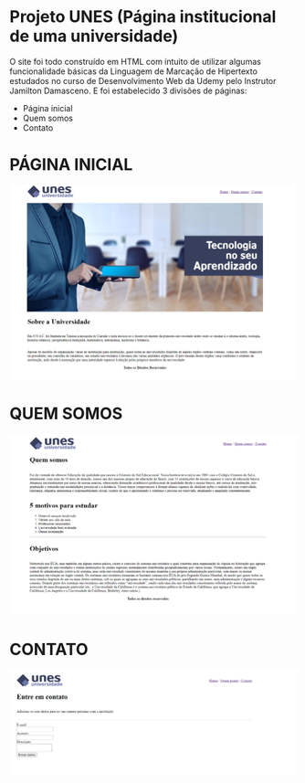 # Projeto UNES (Página institucional de uma universidade)
O site foi todo construído em HTML com intuito de utilizar algumas funcionalidade básicas da Linguagem de Marcação de Hipertexto estudados no curso de Desenvolvimento Web da Udemy pelo Instrutor Jamilton Damasceno. E foi estabelecido 3 divisões de páginas:
- Página inicial
- Quem somos
- Contato

# PÁGINA INICIAL

<img src="Imagens\Inicial.png">

# QUEM SOMOS

<img src="Imagens\Quem somos.png">

# CONTATO

<img src="Imagens\Contato.png">
